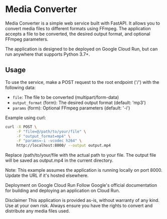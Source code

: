 # Media Converter

Media Converter is a simple web service built with FastAPI. It allows you to convert media files to different formats using FFmpeg. The application accepts a file to be converted, the desired output format, and optional FFmpeg parameters.

The application is designed to be deployed on Google Cloud Run, but can run anywhere that supports Python 3.7+.


## Usage

To use the service, make a POST request to the root endpoint ('/') with the following data:

- `file`: The file to be converted (multipart/form-data)
- `output_format` (form): The desired output format (default: 'mp3')
- `params` (form): Optional FFmpeg parameters (default: '-i')

Example using curl:

```bash
curl -X POST \
     -F "file=@/path/to/your/file" \
     -F "output_format=mp4" \
     -F "params=-i -vcodec h264" \
     http://localhost:8000/ --output output.mp4
```
Replace /path/to/your/file with the actual path to your file. The output file will be saved as output.mp4 in the current directory.

Note: This example assumes the application is running locally on port 8000. Update the URL if it's hosted elsewhere.

Deployment on Google Cloud Run
Follow Google's official documentation for building and deploying an application on Cloud Run.

Disclaimer
This application is provided as-is, without warranty of any kind. Use at your own risk. Always ensure you have the rights to convert and distribute any media files used.
